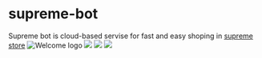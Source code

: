 # supreme-bot
Supreme bot is cloud-based servise for fast and easy shoping in [supreme store](http://www.supremenewyork.com/)
![Welcome logo](https://pp.userapi.com/c638717/v638717903/4ee17/PUloCdWJ_yg.jpg)
![](https://pp.userapi.com/c638717/v638717903/4ee21/zankst0yW8c.jpg)
![](https://pp.userapi.com/c638717/v638717903/4ee35/3yGg38T1mgQ.jpg)
![](https://pp.userapi.com/c638717/v638717903/4ee3f/Kz9deGqWn5c.jpg)
